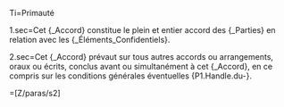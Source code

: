 Ti=Primauté

1.sec=Cet {_Accord} constitue le plein et entier accord des {_Parties} en relation avec les {_Éléments_Confidentiels}.

2.sec=Cet {_Accord} prévaut sur tous autres accords ou arrangements, oraux ou écrits, conclus avant ou simultanément à cet {_Accord}, en ce compris sur les conditions générales éventuelles {P1.Handle.du-}.

=[Z/paras/s2]